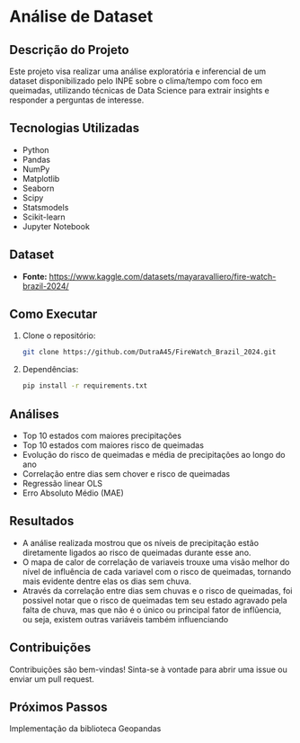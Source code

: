 # Análise de Dataset

## Descrição do Projeto
Este projeto visa realizar uma análise exploratória e inferencial de um dataset disponibilizado pelo INPE sobre o clima/tempo com foco em queimadas, utilizando técnicas de Data Science para extrair insights e responder a perguntas de interesse.

## Tecnologias Utilizadas
- Python
- Pandas
- NumPy
- Matplotlib
- Seaborn
- Scipy
- Statsmodels
- Scikit-learn
- Jupyter Notebook

## Dataset
- **Fonte:** https://www.kaggle.com/datasets/mayaravalliero/fire-watch-brazil-2024/


## Como Executar
1. Clone o repositório:
   ```bash
   git clone https://github.com/DutraA45/FireWatch_Brazil_2024.git

2. Dependências:
    ```bash
    pip install -r requirements.txt

## Análises
- Top 10 estados com maiores precipitações
- Top 10 estados com maiores risco de queimadas
- Evolução do risco de queimadas e média de precipitações ao longo do ano
- Correlação entre dias sem chover e risco de queimadas
- Regressão linear OLS
- Erro Absoluto Médio (MAE)

## Resultados
- A análise realizada mostrou que os níveis de precipitação estão diretamente ligados ao risco de queimadas durante esse ano.
- O mapa de calor de correlação de variaveis trouxe uma visão melhor do nível de influência de cada variavel com o risco de queimadas, tornando mais evidente dentre elas os dias sem chuva.
- Através da correlação entre dias sem chuvas e o risco de queimadas, foi possivel notar que o risco de queimadas tem seu estado agravado pela falta de chuva, mas que não é o único ou principal fator de inflûencia, ou seja, existem outras variáveis também influenciando

## Contribuições
Contribuições são bem-vindas! Sinta-se à vontade para abrir uma issue ou enviar um pull request.

## Próximos Passos
Implementação da biblioteca Geopandas

